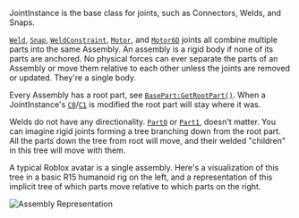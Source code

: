 JointInstance is the base class for joints, such as Connectors, Welds, and
Snaps.

[`Weld`](https://create.roblox.com/docs/reference/engine/classes/Weld), [`Snap`](https://create.roblox.com/docs/reference/engine/classes/Snap), [`WeldConstraint`](https://create.roblox.com/docs/reference/engine/classes/WeldConstraint), [`Motor`](https://create.roblox.com/docs/reference/engine/classes/Motor), and
[`Motor6D`](https://create.roblox.com/docs/reference/engine/classes/Motor6D) joints all combine multiple parts into the same Assembly. An
assembly is a rigid body if none of its parts are anchored. No physical forces
can ever separate the parts of an Assembly or move them relative to each other
unless the joints are removed or updated. They're a single body.

Every Assembly has a root part, see [`BasePart:GetRootPart()`](https://create.roblox.com/docs/reference/engine/classes/BasePart#GetRootPart). When a
JointInstance's [`C0`](https://create.roblox.com/docs/reference/engine/classes/JointInstance#C0)/[`C1`](https://create.roblox.com/docs/reference/engine/classes/JointInstance#C1) is
modified the root part will stay where it was.

Welds do not have any directionality. [`Part0`](https://create.roblox.com/docs/reference/engine/classes/JointInstance#Part0) or
[`Part1`](https://create.roblox.com/docs/reference/engine/classes/JointInstance#Part1), doesn't matter. You can imagine rigid
joints forming a tree branching down from the root part. All the parts down
the tree from root will move, and their welded "children" in this tree will
move with them.

A typical Roblox avatar is a single assembly. Here's a visualization of this
tree in a basic R15 humanoid rig on the left, and a representation of this
implicit tree of which parts move relative to which parts on the right.

![Assembly Representation](https://prod.docsiteassets.roblox.com/assets/legacy/AssemblyTree.png)
